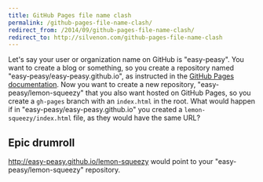 ```yaml
---
title: GitHub Pages file name clash
permalink: /github-pages-file-name-clash/
redirect_from: /2014/09/github-pages-file-name-clash/
redirect_to: http://silvenon.com/github-pages-file-name-clash
---
```


Let's say your user or organization name on GitHub is "easy-peasy". You want to
create a blog or something, so you create a repository named
"easy-peasy/easy-peasy.github.io", as instructed in the [GitHub Pages
documentation][github-pages]. Now you want to create a new repository,
"easy-peasy/lemon-squeezy" that you also want hosted on GitHub Pages, so you
create a `gh-pages` branch with an `index.html` in the root. What would happen
if in "easy-peasy/easy-peasy.github.io" you created a `lemon-squeezy/index.html`
file, as they would have the same URL?

## Epic drumroll

http://easy-peasy.github.io/lemon-squeezy would point to your
"easy-peasy/lemon-squeezy" repository.

[github-pages]: https://help.github.com/articles/user-organization-and-project-pages
